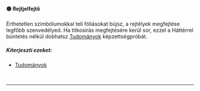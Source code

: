 #### 🟡 Rejtjelfejtő

Érthetetlen szimbólumokkal teli fóliásokat bújsz, a rejtélyek megfejtése legfőbb szenvedélyed. Ha titkosírás megfejtésére kerül sor, ezzel a Háttérrel büntetés nélkül dobhatsz [Tudományok](../kepzettsegek/tudomanyok.md) képzettségpróbát.

##### Kiterjeszti ezeket:
- [Tudományok](../kepzettsegek/tudomanyok.md)

<br />

---
